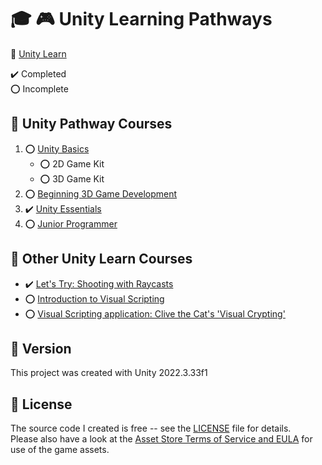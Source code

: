 # :mortar_board: :video_game: Unity Learning Pathways

:link: [Unity Learn](https://learn.unity.com/)

:heavy_check_mark: Completed  
:o: Incomplete

## :beginner: Unity Pathway Courses

1. :o: [Unity Basics](https://learn.unity.com/course/unity-basics)
   - :o: 2D Game Kit
   - :o: 3D Game Kit
2. :o: [Beginning 3D Game Development](https://learn.unity.com/course/beginning-3d-game-development)
3. :heavy_check_mark: [Unity Essentials](https://learn.unity.com/pathway/unity-essentials)
4. :o: [Junior Programmer](https://learn.unity.com/pathway/junior-programmer)

## :beginner: Other Unity Learn Courses

- :heavy_check_mark: [Let's Try: Shooting with Raycasts](https://learn.unity.com/tutorial-new/let-s-try-shooting-with-raycasts)
- :o: [Introduction to Visual Scripting](https://learn.unity.com/project/introduction-to-visual-scripting?uv=2021.1)
- :o: [Visual Scripting application: Clive the Cat's 'Visual Crypting'](https://learn.unity.com/project/visual-scripting-application-clive-the-cat-s-visual-crypting?uv=2022.3)

## :memo: Version

This project was created with Unity 2022.3.33f1

## :page_with_curl: License

The source code I created is free -- see the [LICENSE](UNLICENSE) file for details.  
Please also have a look at the [Asset Store Terms of Service and EULA](https://unity3d.com/legal/as_terms) for use of the game assets.

